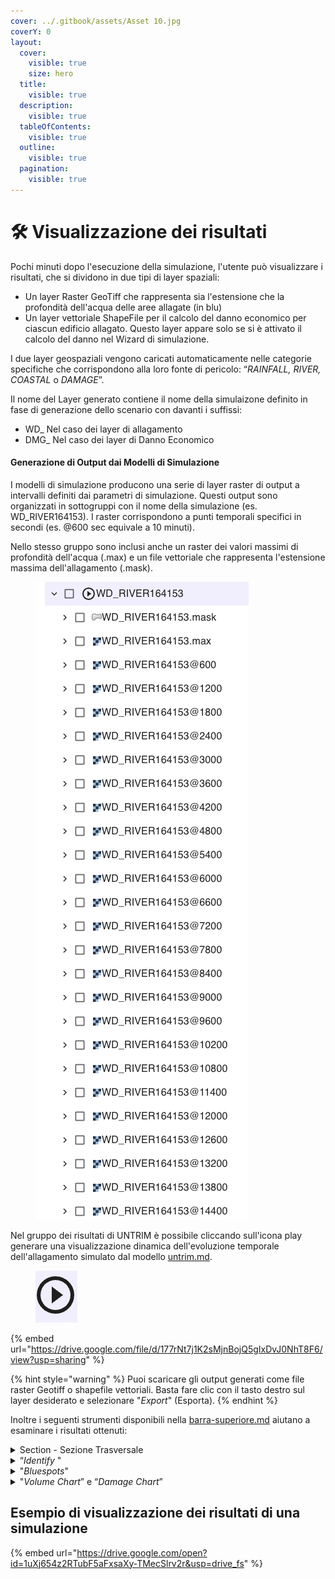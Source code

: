 ```yaml
---
cover: ../.gitbook/assets/Asset 10.jpg
coverY: 0
layout:
  cover:
    visible: true
    size: hero
  title:
    visible: true
  description:
    visible: true
  tableOfContents:
    visible: true
  outline:
    visible: true
  pagination:
    visible: true
---
```


# 🛠️ Visualizzazione dei risultati

Pochi minuti dopo l'esecuzione della simulazione, l'utente può visualizzare i risultati, che si dividono in due tipi di layer spaziali:

* Un layer Raster GeoTiff che rappresenta sia l'estensione che la profondità dell'acqua delle aree allagate (in blu)
* Un layer vettoriale ShapeFile per il calcolo del danno economico per ciascun edificio allagato. Questo layer appare solo se si è attivato il calcolo del danno nel Wizard di simulazione.

I due layer geospaziali vengono caricati automaticamente nelle categorie specifiche che corrispondono alla loro fonte di pericolo: “_RAINFALL, RIVER, COASTAL_ o _DAMAGE_”.&#x20;

Il nome del Layer generato contiene il nome della simulaizone definito in fase di generazione dello scenario con davanti i suffissi:

* WD\_ Nel caso dei layer di allagamento
* DMG\_ Nel caso dei layer di Danno Economico

#### Generazione di Output dai Modelli di Simulazione

I modelli di simulazione producono una serie di layer raster di output a intervalli definiti dai parametri di simulazione. Questi output sono organizzati in sottogruppi con il nome della simulazione (es. WD\_RIVER164153). I raster corrispondono a punti temporali specifici in secondi (es. @600 sec equivale a 10 minuti).

Nello stesso gruppo sono inclusi anche un raster dei valori massimi di profondità dell'acqua (.max) e un file vettoriale che rappresenta l'estensione massima dell'allagamento (.mask).



<figure><img src="../.gitbook/assets/Screenshot 2025-01-03 at 11.25.35.png" alt=""><figcaption></figcaption></figure>

Nel gruppo dei risultati di UNTRIM è possibile cliccando sull'icona play  generare una visualizzazione dinamica dell'evoluzione temporale dell'allagamento simulato dal modello [untrim.md](../simulazioni-allagamento-pericolo-e-danno/modelli-di-allagamento-hazard-saferplaces/untrim.md "mention").

<figure><img src="../.gitbook/assets/Screenshot 2025-01-03 at 11.33.16.png" alt=""><figcaption></figcaption></figure>



{% embed url="https://drive.google.com/file/d/177rNt7j1K2sMjnBojQ5gIxDvJ0NhT8F6/view?usp=sharing" %}

{% hint style="warning" %}
Puoi scaricare gli output generati come file raster Geotiff o shapefile vettoriali. Basta fare clic con il tasto destro sul layer desiderato e selezionare "_Export_" (Esporta).
{% endhint %}

&#x20;Inoltre i seguenti  strumenti disponibili nella [barra-superiore.md](../saferplaces-interfaccia-gui-web/barra-superiore.md "mention") aiutano a esaminare i risultati ottenuti:&#x20;



<details>

<summary>Section  - Sezione Trasversale</summary>

![](<../.gitbook/assets/image (10).png>)

Lo strumento "Sezione" ti consente di determinare facilmente la profondità dell'acqua per un'area specifica tracciando una linea su qualsiasi layer di profondità dell'acqua. Una nuova finestra in basso sullo schermo mostra la sezione trasversale dell'area selezionata.

![](<../.gitbook/assets/image (11).png>)

</details>

<details>

<summary>“<em>Identify</em> " </summary>

![](<../.gitbook/assets/image (14).png>)

Lo Strumento _Identifica_ fornisce informazioni in un punto specifico per i layer geospaziali attivi.

&#x20;Per il layer di allagamento attivo, mostra la profondità dell'acqua; per gli edifici selezionati, visualizza i danni economici basati sui layer di danno economico attivi  sulla [barra-laterale-destra.md](../saferplaces-interfaccia-gui-web/barra-laterale-destra.md "mention")

I risultati appariranno nel pannello delle attività corrispondente sulla sinistra.

<img src="../.gitbook/assets/image (13).png" alt="" data-size="original">





</details>

<details>

<summary>"<em>Bluespots</em>" </summary>

![](<../.gitbook/assets/image (15).png>)



Lo strumento **Bluespots** è progettato per analizzare i risultati del modello. Si trova nel menu. Una volta attivato, seleziona l'opzione desiderata dal menu a tendina per procedere con l'analisi.

Quando attivato, i layer del gruppo si illumineranno automaticamente. Muovi il mouse su diversi sotto-bacini per aprire una finestra specifica che mostra le voci del bilancio di massa. La mappa evidenzia i seguenti sotto-bacini:

* **Bacini Verdi**: Contribuiscono volume al bluespot corrente (Blu).
* **Bacini Rossi**: Ricevono volume dal bluespot corrente (Blu).

Le voci del bilancio idrologico includono:

* **Scenario**: Descrizione dello scenario.
* **bluespot-d**: ID del sotto-bacino/depressione.
* **Bluespot Volume**: Volume in metri cubi della depressione vuota.
* **Rain Volume**: Volume di pioggia che riempie la depressione.
* **Spill Volume**: Volume in metri cubi che riempie i sotto-bacini a valle (Rosso) in caso di traboccamento.
* **Water Volume**: Volume di acqua nella depressione, sempre minore o uguale al Bluespot Volume.
* **Filling Percent %**: Percentuale di riempimento della depressione.
* **UpStream IN Volume**: Volume di acqua in metri cubi proveniente dalle depressioni a monte (Verdi)







Lo strumento "_Bluespots_" è un tool di analisi specifica dei risultati relativi a [simulazione-allagamento-pluviale.md](../simulazioni-allagamento-pericolo-e-danno/definizione-scenario-source-scenarios/simulazione-allagamento-pluviale.md "mention") ottenute dal modello [safer\_rain.md](../simulazioni-allagamento-pericolo-e-danno/modelli-di-allagamento-hazard-saferplaces/safer_rain.md "mention").&#x20;

Esso è presente  nella [barra-superiore.md](../saferplaces-interfaccia-gui-web/barra-superiore.md "mention") ed una volta attivato richiede di selezionare nel menu a tendina il  [#nome-simulazione](../simulazioni-allagamento-pericolo-e-danno/definizione-scenario-source-scenarios/simulazione-allagamento-costiero.md#nome-simulazione "mention")per la [simulazione-allagamento-pluviale.md](../simulazioni-allagamento-pericolo-e-danno/definizione-scenario-source-scenarios/simulazione-allagamento-pluviale.md "mention") in cui si vuole procedere nell'analisi.

Una volta attivato, si accenderanno automaticamente nella [barra-laterale-sinistra.md](../saferplaces-interfaccia-gui-web/barra-laterale-sinistra.md "mention")i layers del gruppo [#bluespots](visualizzazione-dei-risultati.md#bluespots "mention"), muovendosi con il mouse nei diversi sotto-bacini si attiveranno nella [barra-laterale-destra.md](../saferplaces-interfaccia-gui-web/barra-laterale-destra.md "mention")una specifica finestra con le singole voci del bilancio di massa del sotto-bacino in esame, mentre nella mappa verranno evidenziati i seguenti sotto-bacini:

* i bacini (VERDE) che afferiscono volume verso il bluespot in esame (BLUE)
* i bacini (ROSSO) che riceveono volume dal bacino in esame (BLUE)

<img src="../.gitbook/assets/image (16).png" alt="" data-size="original">

Nella [barra-laterale-sinistra.md](../saferplaces-interfaccia-gui-web/barra-laterale-sinistra.md "mention")le voci del bilancio idrologico sono le seguenti:

* Scenario= [#nome-simulazione](../simulazioni-allagamento-pericolo-e-danno/definizione-scenario-source-scenarios/simulazione-allagamento-pluviale.md#nome-simulazione "mention") dello scenario di [simulazione-allagamento-pluviale.md](../simulazioni-allagamento-pericolo-e-danno/definizione-scenario-source-scenarios/simulazione-allagamento-pluviale.md "mention")
* bluespot-d= identificativo del sotto bacino/depressione
* Bluespot Volume = Volume in mc della depressione vuota
* Rain Volume = Volume di acqua che riempie la depressione per la pioggia
* Spill Volume = Volume in mc di acqua che riempie i sotto-bacino di valle (ROSSO) in caso di overspill ovvero troppo pieno
* Water Volume = Volume di acqua in mc presente nella depressione, questo valore è sempre minore uguale di Bluespot Volume
* Filling Percent % = percentuale di riempimento della depressione
* UpStream IN Volume = volume di acqua in mc che arriva dalle depressioni di monte (VERDE) che per troppo pieno (overspill) scaricano sulla depressione in esame

<img src="../.gitbook/assets/Bluespot_tool.png" alt="" data-size="original">

<img src="../.gitbook/assets/Bluespot_balance.png" alt="" data-size="original">

</details>

<details>

<summary>"<em>Volume Chart</em>” e “<em>Damage Chart</em>”</summary>

![](<../.gitbook/assets/image (19).png>)

Nella [barra-superiore.md](../saferplaces-interfaccia-gui-web/barra-superiore.md "mention") sono presenti due strumenti dedicati per interrogare sia i layer di allagamento che di danno economico mediante uno strumento di selezione areale (poligono).

Questi strumenti denominati rispettivamente  “_Volume Chart_” e “_Damage Chart_” riportano una statistica dei valori di allagamento e danno compresi nel poligono di selezione generato dall'utente.

Una volta attivato il pulsante, l'utente tendo premuto il tasto destro del mause può disegnare un poligono a mano libera.

Nella [barra-laterale-sinistra.md](../saferplaces-interfaccia-gui-web/barra-laterale-sinistra.md "mention") si attiva un task di viuslizzazzione che riporta due o più istrogrammi relativi ai layer di allagamento o danno attivati sulla [barra-laterale-destra.md](../saferplaces-interfaccia-gui-web/barra-laterale-destra.md "mention").

ATTENZIONE - Attivare sempre un layer oggetto dell'analisi altrimenti non si visualizzano istrogrammi.



![](<../.gitbook/assets/image (20).png>)

![](<../.gitbook/assets/image (21).png>)



</details>

## Esempio di visualizzazione dei risultati di una simulazione

{% embed url="https://drive.google.com/open?id=1uXj654z2RTubF5aFxsaXy-TMecSlrv2r&usp=drive_fs" %}

